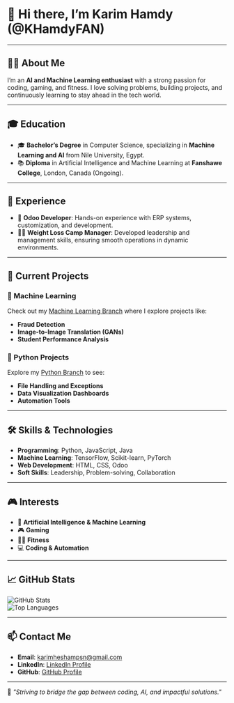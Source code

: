 # 👋 Hi there, I’m Karim Hamdy (@KHamdyFAN)  

---

## 🧑‍💻 **About Me**  
I’m an **AI and Machine Learning enthusiast** with a strong passion for coding, gaming, and fitness. I love solving problems, building projects, and continuously learning to stay ahead in the tech world.

---

## 🎓 **Education**  
- 🎓 **Bachelor’s Degree** in Computer Science, specializing in **Machine Learning and AI** from Nile University, Egypt.  
- 📚 **Diploma** in Artificial Intelligence and Machine Learning at **Fanshawe College**, London, Canada (Ongoing).  

---

## 💼 **Experience**  
- 🚀 **Odoo Developer**: Hands-on experience with ERP systems, customization, and development.  
- 🏋️‍♂️ **Weight Loss Camp Manager**: Developed leadership and management skills, ensuring smooth operations in dynamic environments.  

---

## 🚧 **Current Projects**  
### 🔹 Machine Learning  
Check out my [Machine Learning Branch](https://github.com/KHamdyFAN/KHamdyFAN/tree/ML) where I explore projects like:  
- **Fraud Detection**  
- **Image-to-Image Translation (GANs)**  
- **Student Performance Analysis**  

### 🔹 Python Projects  
Explore my [Python Branch](https://github.com/KHamdyFAN/KHamdyFAN/tree/Python/Projects) to see:  
- **File Handling and Exceptions**  
- **Data Visualization Dashboards**  
- **Automation Tools**  

---

## 🛠️ **Skills & Technologies**  
- **Programming**: Python, JavaScript, Java  
- **Machine Learning**: TensorFlow, Scikit-learn, PyTorch  
- **Web Development**: HTML, CSS, Odoo  
- **Soft Skills**: Leadership, Problem-solving, Collaboration  

---

## 🎮 **Interests**  
- 🧩 **Artificial Intelligence & Machine Learning**  
- 🎮 **Gaming**  
- 🏋️‍♂️ **Fitness**  
- 💻 **Coding & Automation**  

---

## 📈 **GitHub Stats**  

![GitHub Stats](https://github-readme-stats.vercel.app/api?username=KHamdyFAN&show_icons=true&theme=tokyonight)  
![Top Languages](https://github-readme-stats.vercel.app/api/top-langs/?username=KHamdyFAN&layout=compact&theme=tokyonight)

---

## 📫 **Contact Me**  
- **Email**: [karimheshampsn@gmail.com](mailto:karimheshampsn@gmail.com)  
- **LinkedIn**: [LinkedIn Profile](https://www.linkedin.com/in/karim-hamdy-23b330329/)
- **GitHub**: [GitHub Profile](https://github.com/KHamdyFAN)  

---

🌟 *"Striving to bridge the gap between coding, AI, and impactful solutions."*

